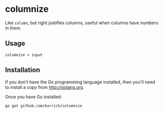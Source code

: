 # columnize

Like `column`, but right justifies columns, useful when columns have numbers in them.

## Usage

```
columnize < input
```

## Installation

If you don't have the Go programming language installed, then you'll
need to install a copy from http://golang.org.

Once you have Go installed:

```
go get github.com/karrick/columnize
```
